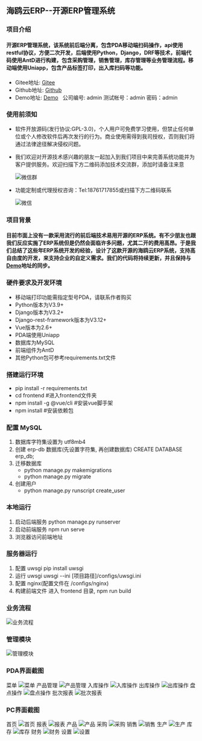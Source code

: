 ## 海鸥云ERP--开源ERP管理系统
### 项目介绍
#### 开源ERP管理系统，该系统前后端分离，包含PDA移动端扫码操作，api使用restful协议，方便二次开发，后端使用Python，Django，DRF等技术，前端代码使用AntD进行构建，包含采购管理，销售管理，库存管理等业务管理流程。移动端使用Uniapp，包含产品标签打印，出入库扫码等功能。
* Gitee地址: [Gitee](https://gitee.com/haioucloud/erp)
* Github地址: [Github](https://github.com/lianzhanshu/oms)
* Demo地址: [Demo](http://114.218.158.78:12222/) &nbsp;&nbsp;公司编号: admin  测试帐号：admin  密码：admin

### 使用前须知
* 软件开放源码(发行协议:GPL-3.0)，个人用户可免费学习使用，但禁止任何单位或个人修改软件后再次发行的行为。商业使用需得到我司授权，否则我们将通过法律途径解决侵权问题。
* 我们欢迎对开源技术感兴趣的朋友一起加入到我们项目中来完善系统功能并为客户提供服务。欢迎扫描下方二维码添加技术交流群，添加时请备注来意

   ![微信群](https://gitee.com/haioucloud/erp/raw/master/img/%E5%BE%AE%E4%BF%A1%E7%BE%A4.png)
* 功能定制或代理授权咨询：Tel:18761717855或扫描下方二维码联系

   ![微信](https://gitee.com/haioucloud/erp/raw/master/img/%E5%BE%AE%E4%BF%A1.png)

### 项目背景
#### 目前市面上没有一款采用流行的前后端技术易用开源的ERP系统。有不少朋友也跟我们反应实施了ERP系统但是仍然会面临许多问题，尤其二开的费用高昂。于是我们总结了这些年ERP系统开发的经验，设计了这款开源的海鸥云ERP系统，支持高自由度的开发，来支持企业的自定义需求。我们的代码将持续更新，并且保持与[Demo](http://114.218.158.78:12222/)地址的同步。

### 硬件要求及开发环境
* 移动端打印功能需指定型号PDA，请联系作者购买
* Python版本为V3.9+
* Django版本为V3.2+
* Django-rest-framework版本为V3.12+
* Vue版本为2.6+
* PDA端使用Uniapp
* 数据库为MySQL
* 前端组件为AntD
* 其他Python包可参考requirements.txt文件

### 搭建运行环境

* pip install -r requirements.txt
* cd frontend  #进入frontend文件夹
* npm install -g @vue/cli  #安装vue脚手架
* npm install  #安装依赖包

### 配置 MySQL

1. 数据库字符集设置为 utf8mb4
2. 创建 erp-db 数据库(先设置字符集, 再创建数据库)
    CREATE DATABASE erp_db;
3. 迁移数据库
    * python manage.py makemigrations
    * python manage.py migrate
4. 创建用户
    * python manage.py runscript create_user

### 本地运行

1. 启动后端服务
    python manage.py runserver
2. 启动前端服务
    npm run serve
3. 浏览器访问前端地址

### 服务器运行

1. 配置 uwsgi
    pip install uwsgi
2. 运行 uwsgi
    uwsgi --ini [项目路径]/configs/uwsgi.ini
3. 配置 nginx(配置文件在 /configs/nginx)
4. 构建前端文件
    进入 frontend 目录, npm run build

### 业务流程
![业务流程](https://gitee.com/haioucloud/erp/raw/master/img/ERP%20Workflow.png)

### 管理模块
![管理模块](https://gitee.com/haioucloud/erp/raw/master/img/ERP%E6%A8%A1%E5%9D%97.png)

### PDA界面截图
菜单
![菜单](https://gitee.com/haioucloud/erp/raw/master/img/%E8%8F%9C%E5%8D%95.png)
产品管理
![产品管理](https://gitee.com/haioucloud/erp/raw/master/img/%E4%BA%A7%E5%93%81%E7%AE%A1%E7%90%86.png)
入库操作
![入库操作](https://gitee.com/haioucloud/erp/raw/master/img/%E5%85%A5%E5%BA%93%E6%93%8D%E4%BD%9C.png)
出库操作
![出库操作](https://gitee.com/haioucloud/erp/raw/master/img/%E5%87%BA%E5%BA%93%E6%93%8D%E4%BD%9C.png)
盘点操作
![盘点操作](https://gitee.com/haioucloud/erp/raw/master/img/%E7%9B%98%E7%82%B9%E6%93%8D%E4%BD%9C.png)
批次报表
![批次报表](https://gitee.com/haioucloud/erp/raw/master/img/%E6%89%B9%E6%AC%A1%E6%8A%A5%E8%A1%A8.png)

### PC界面截图
首页
![首页](https://gitee.com/haioucloud/erp/raw/master/img/%E9%A6%96%E9%A1%B5.png)
报表
![报表](https://gitee.com/haioucloud/erp/raw/master/img/%E6%8A%A5%E8%A1%A8.png)
产品
![产品](https://gitee.com/haioucloud/erp/raw/master/img/%E4%BA%A7%E5%93%81.png)
采购
![采购](https://gitee.com/haioucloud/erp/raw/master/img/%E9%87%87%E8%B4%AD.png)
销售
![销售](https://gitee.com/haioucloud/erp/raw/master/img/%E9%94%80%E5%94%AE.png)
生产
![生产](https://gitee.com/haioucloud/erp/raw/master/img/%E7%94%9F%E4%BA%A7.png)
库存
![库存](https://gitee.com/haioucloud/erp/raw/master/img%E5%BA%93%E5%AD%98.png)
财务
![财务](https://gitee.com/haioucloud/erp/raw/master/img/%E8%B4%A2%E5%8A%A1.png)
设置
![设置](https://gitee.com/haioucloud/erp/raw/master/img/%E8%AE%BE%E7%BD%AE.png)